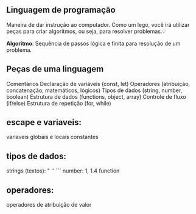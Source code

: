## Linguagem de programação 

Maneira de dar instrução ao computador.
Como um lego, você irá utilizar peças para criar algoritmos, ou seja, para resolver problemas.💡

**Algoritmo**: Sequência de passos lógica e finita para resolução de um problema.

## Peças de uma linguagem 

Comentários 
Declaração de variáveis (const, let)
Operadores (atribuição, concatenação, matemáticos, lógicos)
Tipos de dados (string, number, boolean)
Estrutura de dados (functions, object, array)
Controle de fluxo (if/else)
Estrutura de repetição (for, while)

## escape e variaveis:
variaveis globais e locais 
constantes 

## tipos de dados: 
strings (textos): " '' ```
number: 1, 1.4
function

## operadores: 
operadores de atribuição de valor 


